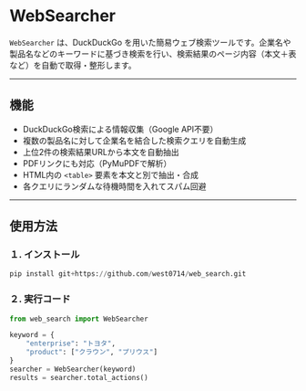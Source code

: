 # WebSearcher

`WebSearcher` は、DuckDuckGo を用いた簡易ウェブ検索ツールです。企業名や製品名などのキーワードに基づき検索を行い、検索結果のページ内容（本文＋表など）を自動で取得・整形します。

---

## 機能

- DuckDuckGo検索による情報収集（Google API不要）
- 複数の製品名に対して企業名を結合した検索クエリを自動生成
- 上位2件の検索結果URLから本文を自動抽出
- PDFリンクにも対応（PyMuPDFで解析）
- HTML内の `<table>` 要素を本文と別で抽出・合成
- 各クエリにランダムな待機時間を入れてスパム回避

---

## 使用方法
### １. インストール
```python
pip install git+https://github.com/west0714/web_search.git
```

### ２. 実行コード
```python
from web_search import WebSearcher

keyword = {
    "enterprise": "トヨタ",
    "product": ["クラウン", "プリウス"]
}
searcher = WebSearcher(keyword)
results = searcher.total_actions()
```
